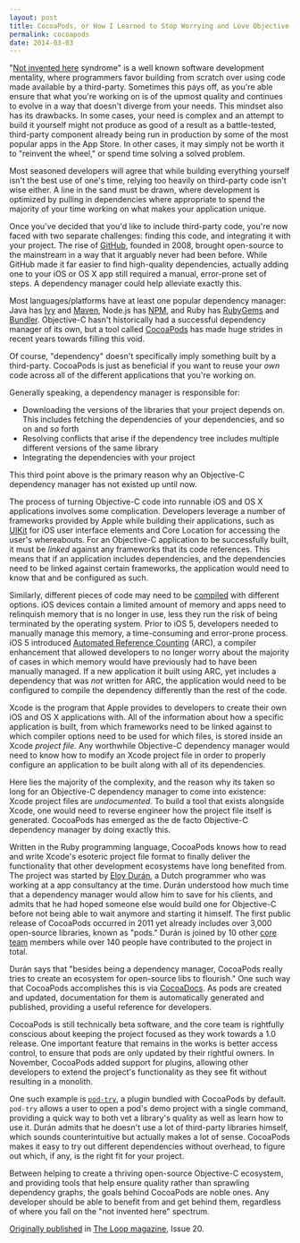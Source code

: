 ```yaml
---
layout: post
title: CocoaPods, or How I Learned to Stop Worrying and Love Objective-C Dependency Management
permalink: cocoapods
date: 2014-03-03
---
```


"[Not invented here](http://en.wikipedia.org/wiki/Not_invented_here) syndrome" is a well known software development mentality, where programmers favor building from scratch over using code made available by a third-party. Sometimes this pays off, as you're able ensure that what you're working on is of the upmost quality and continues to evolve in a way that doesn't diverge from your needs. This mindset also has its drawbacks. In some cases, your need is complex and an attempt to build it yourself might not produce as good of a result as a battle-tested, third-party component already being run in production by some of the most popular apps in the App Store. In other cases, it may simply not be worth it to "reinvent the wheel," or spend time solving a solved problem.

Most seasoned developers will agree that while building everything yourself isn't the best use of one's time, relying too heavily on third-party code isn't wise either. A line in the sand must be drawn, where development is optimized by pulling in dependencies where appropriate to spend the majority of your time working on what makes your application unique.

Once you've decided that you'd like to include third-party code, you're now faced with two separate challenges: finding this code, and integrating it with your project. The rise of [GitHub](https://github.com), founded in 2008, brought open-source to the mainstream in a way that it arguably never had been before. While GitHub made it far easier to find high-quality dependencies, actually adding one to your iOS or OS X app still required a manual, error-prone set of steps. A dependency manager could help alleviate exactly this.

Most languages/platforms have at least one popular dependency manager: Java has [Ivy](http://ant.apache.org/ivy/) and [Maven](http://maven.apache.org), Node.js has [NPM](https://www.npmjs.org), and Ruby has [RubyGems](http://rubygems.org) and [Bundler](http://bundler.io). Objective-C hasn't historically had a successful dependency manager of its own, but a tool called [CocoaPods](http://cocoapods.org) has made huge strides in recent years towards filling this void.

Of course, "dependency" doesn't specifically imply something built by a third-party. CocoaPods is just as beneficial if you want to reuse your *own* code across all of the different applications that you're working on.

Generally speaking, a dependency manager is responsible for:

* Downloading the versions of the libraries that your project depends on. This includes fetching the dependencies of your dependencies, and so on and so forth
* Resolving conflicts that arise if the dependency tree includes multiple different versions of the same library
* Integrating the dependencies with your project

This third point above is the primary reason why an Objective-C dependency manager has not existed up until now. 

The process of turning Objective-C code into runnable iOS and OS X applications involves some complication. Developers leverage a number of frameworks provided by Apple while building their applications, such as [UIKit](https://developer.apple.com/library/ios/documentation/uikit/reference/uikit_framework/_index.html) for iOS user interface elements and Core Location for accessing the user's whereabouts. For an Objective-C application to be successfully built, it must be *linked* against any frameworks that its code references. This means that if an application includes dependencies, and the dependencies need to be linked against certain frameworks, the application would need to know that and be configured as such.

Similarly, different pieces of code may need to be [compiled](http://en.wikipedia.org/wiki/Compiler) with different options. iOS devices contain a limited amount of memory and apps need to relinquish memory that is no longer in use, less they run the risk of being terminated by the operating system. Prior to iOS 5, developers needed to manually manage this memory, a time-consuming and error-prone process. iOS 5 introduced [Automated Reference Counting](http://clang.llvm.org/docs/AutomaticReferenceCounting.html) (ARC), a compiler enhancement that allowed developers to no longer worry about the majority of cases in which memory would have previously had to have been manually managed. If a new application it built using ARC, yet includes a dependency that was *not* written for ARC, the application would need to be configured to compile the dependency differently than the rest of the code.

Xcode is the program that Apple provides to developers to create their own iOS and OS X applications with. All of the information about how a specific application is built, from which frameworks need to be linked against to which compiler options need to be used for which files, is stored inside an Xcode *project file*. Any worthwhile Objective-C dependency manager would need to know how to modify an Xcode project file in order to properly configure an application to be built along with all of its dependencies. 

Here lies the majority of the complexity, and the reason why its taken so long for an Objective-C dependency manager to come into existence: Xcode project files are *undocumented*. To build a tool that exists alongside Xcode, one would need to reverse engineer how the project file itself is generated. CocoaPods has emerged as the de facto Objective-C dependency manager by doing exactly this. 

Written in the Ruby programming language, CocoaPods knows how to read and write Xcode's esoteric project file format to finally deliver the functionality that other development ecosystems have long benefited from. The project was started by [Eloy Durán](https://github.com/alloy), a Dutch programmer who was working at a app consultancy at the time. Durán understood how much time that a dependency manager would allow him to save for his clients, and admits that he had hoped someone else would build one for Objective-C before not being able to wait anymore and starting it himself. The first public release of CocoaPods occurred in 2011 yet already includes over 3,000 open-source libraries, known as "pods." Durán is joined by 10 other [core team](http://cocoapods.org/about) members while over 140 people have contributed to the project in total.

Durán says that "besides being a dependency manager, CocoaPods really tries to create an ecosystem for open-source libs to flourish." One such way that CocoaPods accomplishes this is via [CocoaDocs](http://blog.cocoapods.org/CocoaPods-0.29/). As pods are created and updated, documentation for them is automatically generated and published, providing a useful reference for developers.

CocoaPods is still technically beta software, and the core team is rightfully conscious about keeping the project focused as they work towards a 1.0 release. One important feature that remains in the works is better access control, to ensure that pods are only updated by their rightful owners. In November, CocoaPods added support for plugins, allowing other developers to extend the project's functionality as they see fit without resulting in a monolith. 

One such example is [`pod-try`](http://blog.cocoapods.org/CocoaPods-0.29/), a plugin bundled with CocoaPods by default. `pod-try` allows a user to open a pod's demo project with a single command, providing a quick way to both vet a library's quality as well as learn how to use it. Durán admits that he doesn't use a lot of third-party libraries himself, which sounds counterintuitive but actually makes a lot of sense. CocoaPods makes it easy to try out different dependencies without overhead, to figure out which, if any, is the right fit for your project.

Between helping to create a thriving open-source Objective-C ecosystem, and providing tools that help ensure quality rather than sprawling dependency graphs, the goals behind CocoaPods are noble ones. Any developer should be able to benefit from and get behind them, regardless of where you fall on the "not invented here" spectrum.

[Originally published](http://glidedata.com/the-loop-magazine/issue-20/cocoapods-or-how-i-learned-to-stop-worrying-and-love-objective-c/) in [The Loop magazine](http://www.loopinsight.com/magazine/), Issue 20.

